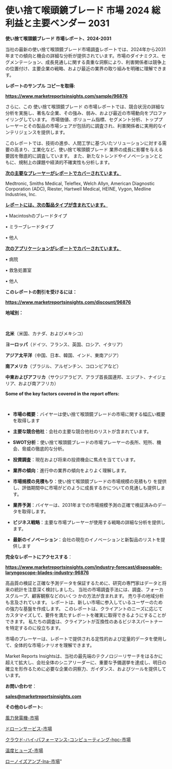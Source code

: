 # 使い捨て喉頭鏡ブレード 市場 2024 総利益と主要ベンダー 2031

<strong>使い捨て喉頭鏡ブレード 市場レポート、2024-2031</strong>

当社の最新の使い捨て喉頭鏡ブレード市場調査レポートでは、2024年から2031年までの傾向と機会の詳細な分析が提供されています。市場のダイナミクス、セグメンテーション、成長見通しに関する貴重な洞察により、利害関係者は競争上の位置付け、主要企業の戦略、および最近の業界の取り組みを明確に理解できます。



<strong>レポートのサンプル コピーを取得:</strong> <a href=https://www.marketreportsinsights.com/sample/96876>

<strong><u>https://www.marketreportsinsights.com/sample/96876</u></strong></a>

さらに、この 使い捨て喉頭鏡ブレード の市場レポートでは、競合状況の詳細な分析を実施し、著名な企業、その強み、弱み、および最近の市場動向をプロファイリングしています。 市場価値、ボリューム指標、セグメント分析、トッププレーヤーとその製品の市場シェアが包括的に調査され、利害関係者に実用的なインテリジェンスを提供します。

このレポートでは、技術の進歩、人間工学に基づいたソリューションに対する需要の高まり、工業化など、使い捨て喉頭鏡ブレード 業界の成長に影響を与える要因を徹底的に調査しています。 また、新たなトレンドやイノベーションとともに、規制上の課題や経済的不確実性も分析します。



<strong><u>次の主要なプレーヤーがレポートでカバーされています。</u></strong>

Medtronic, Smiths Medical, Teleflex, Welch Allyn, American Diagnostic Corporation (ADC), Riester, Hartwell Medical, HEINE, Vygon, Medline Industries, Inc.



<strong><u><b>レポートには、次の製品タイプが含まれています。</b></u></strong>

• Macintoshのブレードタイプ

• ミラーブレードタイプ

• 他人



<strong><u><b>次のアプリケーションがレポートでカバーされています。</b></u></strong>

• 病院

• 救急処置室

• 他人



<strong><b>このレポートの割引を受けるには：</b></strong>

<a href=https://www.marketreportsinsights.com/discount/96876>

<strong><u>https://www.marketreportsinsights.com/discount/96876</u></strong></a>



<strong>地域別：</strong>

<strong> </strong>



<strong>北米</strong>（米国、カナダ、およびメキシコ）



<strong>ヨーロッパ</strong>（ドイツ、フランス、英国、ロシア、イタリア）



<strong>アジア太平洋</strong>（中国、日本、韓国、インド、東南アジア）



<strong>南アメリカ</strong>（ブラジル、アルゼンチン、コロンビアなど）



<strong>中東およびアフリカ</strong>（サウジアラビア、アラブ首長国連邦、エジプト、ナイジェリア、および南アフリカ）



<strong>Some of the key factors covered in the report offers:</strong>

<strong> </strong>
<ul>
  <li>

<strong>市場の概要</strong>：バイヤーは使い捨て喉頭鏡ブレードの市場に関する幅広い概要を取得します</li>
  <li>

<strong>主要な競合他社</strong>：会社の主要な競合他社のリストが含まれています。</li>
  <li>

<strong>SWOT分析</strong>：使い捨て喉頭鏡ブレードの市場プレーヤーの長所、短所、機会、脅威の徹底的な分析。</li>
  <li>

<strong>投資調査</strong>：現在および将来の投資機会に焦点を当てています。</li>
  <li>

<strong>業界の傾向</strong>：進行中の業界の傾向をよりよく理解します。</li>
  <li>

<strong>市場規模の見積もり</strong>：使い捨て喉頭鏡ブレードの市場規模の見積もり を提供し、評価期間中に市場がどのように成長するかについての見通しも提供します。</li>
  <li>

<strong>業界予測</strong>：バイヤーは、2031年までの市場規模予測の正確で検証済みのデータを取得します。</li>
  <li>

<strong>ビジネス戦略</strong>：主要な市場プレーヤーが使用する戦略の詳細な分析を提供します。</li>
  <li>

<strong>最新のイノベーション</strong>：会社の現在のイノベーションと新製品のリストを提供します</li>
</ul>


<strong>完全なレポートにアクセスする</strong>：

<a href=https://www.marketreportsinsights.com/industry-forecast/disposable-laryngoscope-blades-industry-96876>

<strong><u>https://www.marketreportsinsights.com/industry-forecast/disposable-laryngoscope-blades-industry-96876</u></strong></a>

高品質の検証と正確な予測データを保証するために、研究の専門家はデータと将来の統計を注意深く検討しました。 当社の市場調査手法には、調査、フォーカスグループ、顧客観察などのいくつ かの方法が含まれます。 売り手の地域分析も言及されています。 レポートは、新しい市場に参入しているユーザーのための強力な基盤を作成します。 このレポートは、クライアントのニーズに応じてカスタマイズして、要件を満たすレポートを確実に取得できるようにすることができます。 私たちの調査は、クライアントが互換性のあるビジネスパートナーを特定するのに役立ちます。

市場のプレーヤーは、レポートで提供される定性的および定量的データを使用して、全体的な市場シナリオを理解できます。

Market Reports Insightsは、当社の最先端のテクノロジーリサーチをはるかに超えて拡大し、会社全体のシニアリーダーに、重要な予備選挙を達成し、明日の確立を形作るために必要な企業の洞察力、ガイダンス、およびツールを提供しています。



<strong><b>お問い合わせ</b></strong>：

<a href=mailto:sales@marketreportsinsights.com>

<strong><u>sales@marketreportsinsights.com</u></strong></a>



<strong>その他のレポート:</strong>

<a href=https://www.linkedin.com/pulse/風力発電機-市場-2023-swot-分析と最新イノベーション-2030-pr-news-hub-7nd9f/>風力発電機-市場</a>

<a href=https://www.linkedin.com/pulse/ドローンサービス-市場-2023-収益と成長ドライバー-2030-trend-tracking-toolbox-24-analysis-ueicf/>ドローンサービス-市場</a>

<a href=https://www.linkedin.com/pulse/クラウド-ハイ-パフォーマンス-コンピューティング-hpc-市場-2023-srlpf/>クラウド-ハイ-パフォーマンス-コンピューティング-hpc-市場</a>

<a href=https://www.linkedin.com/pulse/温度ヒューズ-市場-2023-新興市場-将来の動向と市場需要-2030-arxbf/>温度ヒューズ-市場</a>

<a href=https://www.linkedin.com/pulse/ローノイズアンプ-lna-市場-2023-収益と成長ドライバー-2030-9bmff/>ローノイズアンプ-lna-市場</a>"
